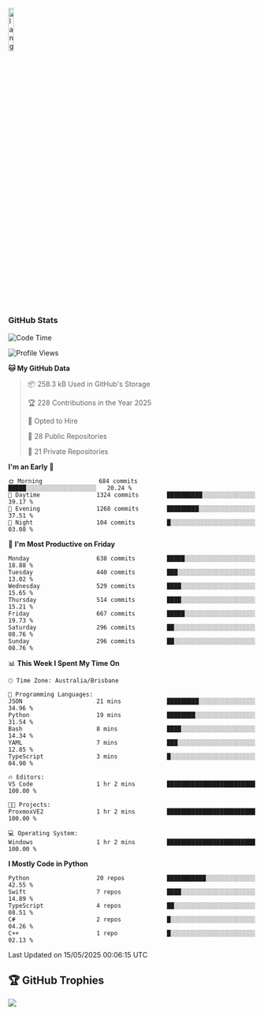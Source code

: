 <p align="left"><img width=15%" src="https://github.com/alansmathew/alansmathew/raw/master/lang.gif" alt="lang image here" /></p>

# <h3 align="left">GitHub Stats</h3>

<!--START_SECTION:waka-->
![Code Time](http://img.shields.io/badge/Code%20Time-571%20hrs%2055%20mins-blue)

![Profile Views](http://img.shields.io/badge/Profile%20Views-4-blue)

**🐱 My GitHub Data** 

> 📦 258.3 kB Used in GitHub's Storage 
 > 
> 🏆 228 Contributions in the Year 2025
 > 
> 💼 Opted to Hire
 > 
> 📜 28 Public Repositories 
 > 
> 🔑 21 Private Repositories 
 > 
**I'm an Early 🐤** 

```text
🌞 Morning                684 commits         █████░░░░░░░░░░░░░░░░░░░░   20.24 % 
🌆 Daytime                1324 commits        ██████████░░░░░░░░░░░░░░░   39.17 % 
🌃 Evening                1268 commits        █████████░░░░░░░░░░░░░░░░   37.51 % 
🌙 Night                  104 commits         █░░░░░░░░░░░░░░░░░░░░░░░░   03.08 % 
```
📅 **I'm Most Productive on Friday** 

```text
Monday                   638 commits         █████░░░░░░░░░░░░░░░░░░░░   18.88 % 
Tuesday                  440 commits         ███░░░░░░░░░░░░░░░░░░░░░░   13.02 % 
Wednesday                529 commits         ████░░░░░░░░░░░░░░░░░░░░░   15.65 % 
Thursday                 514 commits         ████░░░░░░░░░░░░░░░░░░░░░   15.21 % 
Friday                   667 commits         █████░░░░░░░░░░░░░░░░░░░░   19.73 % 
Saturday                 296 commits         ██░░░░░░░░░░░░░░░░░░░░░░░   08.76 % 
Sunday                   296 commits         ██░░░░░░░░░░░░░░░░░░░░░░░   08.76 % 
```


📊 **This Week I Spent My Time On** 

```text
🕑︎ Time Zone: Australia/Brisbane

💬 Programming Languages: 
JSON                     21 mins             █████████░░░░░░░░░░░░░░░░   34.96 % 
Python                   19 mins             ████████░░░░░░░░░░░░░░░░░   31.54 % 
Bash                     8 mins              ████░░░░░░░░░░░░░░░░░░░░░   14.34 % 
YAML                     7 mins              ███░░░░░░░░░░░░░░░░░░░░░░   12.85 % 
TypeScript               3 mins              █░░░░░░░░░░░░░░░░░░░░░░░░   04.90 % 

🔥 Editors: 
VS Code                  1 hr 2 mins         █████████████████████████   100.00 % 

🐱‍💻 Projects: 
ProxmoxVE2               1 hr 2 mins         █████████████████████████   100.00 % 

💻 Operating System: 
Windows                  1 hr 2 mins         █████████████████████████   100.00 % 
```

**I Mostly Code in Python** 

```text
Python                   20 repos            ███████████░░░░░░░░░░░░░░   42.55 % 
Swift                    7 repos             ████░░░░░░░░░░░░░░░░░░░░░   14.89 % 
TypeScript               4 repos             ██░░░░░░░░░░░░░░░░░░░░░░░   08.51 % 
C#                       2 repos             █░░░░░░░░░░░░░░░░░░░░░░░░   04.26 % 
C++                      1 repo              █░░░░░░░░░░░░░░░░░░░░░░░░   02.13 % 
```




 Last Updated on 15/05/2025 00:06:15 UTC
<!--END_SECTION:waka-->

## 🏆 GitHub Trophies

![](https://github-profile-trophy.vercel.app/?username=samh06&theme=discord&no-frame=true&no-bg=false&margin-w=4)
